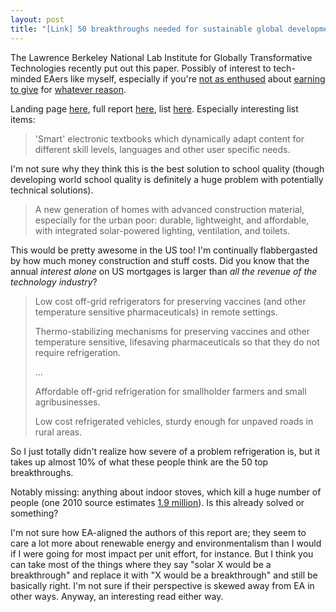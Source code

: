 ```yaml
---
layout: post
title: "[Link] 50 breakthroughs needed for sustainable global development"
---
```


The Lawrence Berkeley National Lab Institute for Globally Transformative Technologies recently put out this paper. Possibly of interest to tech-minded EAers like myself, especially if you're [not as enthused](http://effective-altruism.com/ea/ix/how_important_is_marginal_earning_to_give/) about [earning to give](https://80000hours.org/2015/06/why-i-stopped-earning-to-give/) for [whatever reason](http://www.benkuhn.net/downgrading-confidence-earning-give).

Landing page [here](https://ligtt.org/50-breakthroughs), full report [here](https://ligtt.org/sites/all/files/page/50BTs-Consolidated.pdf), list [here](https://ligtt.org/sites/all/files/page/50BTs-List.pdf). Especially interesting list items:

> 'Smart' electronic textbooks which dynamically adapt content for different skill levels, languages and other user specific needs.

I'm not sure why they think this is the best solution to school quality (though developing world school quality is definitely a huge problem with potentially technical solutions).

> A new generation of homes with advanced construction material, especially for the urban poor: durable, lightweight, and affordable, with integrated solar-powered lighting, ventilation, and toilets.

This would be pretty awesome in the US too! I'm continually flabbergasted by how much money construction and stuff costs. Did you know that the annual *interest alone* on US mortgages is larger than *all the revenue of the technology industry*?

> Low cost off-grid refrigerators for preserving vaccines (and other temperature sensitive pharmaceuticals) in remote settings.
>
> Thermo-stabilizing mechanisms for preserving vaccines and other temperature sensitive, lifesaving pharmaceuticals so that they do not require refrigeration.
>
> ...
>
> Affordable off-grid refrigeration for smallholder farmers and small agribusinesses.
>
> Low cost refrigerated vehicles, sturdy enough for unpaved roads in rural areas.

So I just totally didn't realize how severe of a problem refrigeration is, but it takes up almost 10% of what these people think are the 50 top breakthroughs.

Notably missing: anything about indoor stoves, which kill a huge number of people (one 2010 source estimates [1.9 million](http://www.nytimes.com/2010/09/21/science/earth/21stove.html)). Is this already solved or something?

I'm not sure how EA-aligned the authors of this report are; they seem to care a lot more about renewable energy and environmentalism than I would if I were going for most impact per unit effort, for instance. But I think you can take most of the things where they say "solar X would be a breakthrough" and replace it with "X would be a breakthrough" and still be basically right. I'm not sure if their perspective is skewed away from EA in other ways. Anyway, an interesting read either way.
